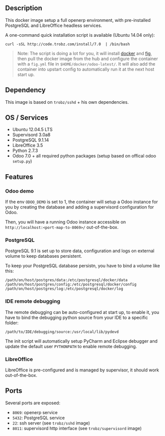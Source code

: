 ## Description

This docker image setup a full openerp environment, with pre-installed PostgreSQL and LibreOffice headless services. 

A one-command quick installation script is available (Ubuntu 14.04 only):
```
curl -sSL http://code.trobz.com/install/7.0  | /bin/bash
```

> Note:
The script is doing a lot for you, it will install [docker](http://docs.docker.com/installation/ubuntulinux/) and [fig](http://www.fig.sh/install.html), then pull the docker image from the hub and configure the container with a `fig.yml` file in `$HOME/docker/odoo-latest/`. It will also add the container into upstart config to automatically run it at the next host start up.

## Dependency

This image is based on `trobz/sshd` + his own dependencies.

## OS / Services

- Ubuntu 12.04.5 LTS
- Supervisord 3.0a8
- PostgreSQL 9.1.14
- LibreOffice 3.5
- Python 2.7.3
- Odoo 7.0 + all required python packages (setup based on offical odoo `setup.py`)

## Features

### Odoo demo

If the env `ODOO_DEMO` is set to 1, the container will setup a Odoo instance for you by creating the database and adding a supervisord configuration for Odoo.

Then, you will have a running Odoo instance accessible on `http://localhost:<port-map-to-8069>/` out-of-the-box.
 

### PostgreSQL

PostgreSQL 9.1 is set up to store data, configuration and logs on external volume to keep databases persistent.

To keep your PostgreSQL database persistn, you have to bind a volume like this:
```
/path/on/host/postgres/data:/etc/postgresql/docker/data
/path/on/host/postgres/config:/etc/postgresql/docker/config
/path/on/host/postgres/log:/etc/postgresql/docker/log
```

### IDE remote debugging

The remote debugging can be auto-configured at start up, to enable it,
you have to bind the debugging python source from your IDE to a specific folder:

```
/path/to/IDE/debugging/source:/usr/local/lib/pydevd
```

The init script will automatically setup PyCharm and Eclipse debugger and update the default user `PYTHONPATH` to enable remote debugging.

### LibreOffice

LibreOffice is pre-configured and is managed by supervisor, it should work out-of-the-box.

## Ports

Several ports are exposed:
- `8069`: openerp service
- `5432`: PostgreSQL service
- `22`: ssh server (see `trobz/sshd` image)
- `8011`: supervisord http interface  (see `trobz/supervisord` image)
